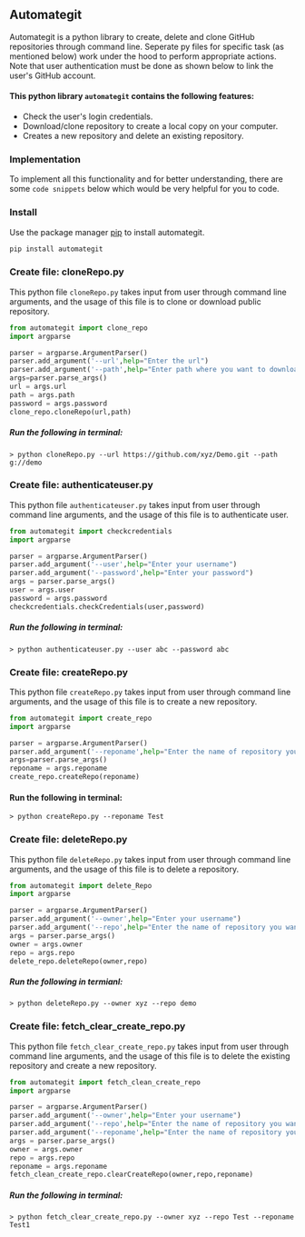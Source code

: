 ## Automategit

Automategit is a python library to create, delete and clone GitHub repositories through command line. 
Seperate py files for specific task (as mentioned below) work under the hood to perform appropriate actions. Note that user authentication must be done as shown below to link the user's GitHub account. 

#### This python library ```automategit``` contains the following features:
- Check the user's login credentials.
- Download/clone repository to create a local copy on your computer.
- Creates a new repository and delete an existing repository.


### Implementation

  To implement all this functionality and for better understanding, there are some ```code snippets``` below which would be very helpful for you to code.
  
  

### Install

   Use the package manager [pip](https://pip.pypa.io/en/stable/) to install automategit.

```bash
pip install automategit
```




### Create file: cloneRepo.py 

This python file ```cloneRepo.py``` takes input from user through command line arguments, and the usage of this file is to clone or download public repository.



```python
from automategit import clone_repo
import argparse

parser = argparse.ArgumentParser()
parser.add_argument('--url',help="Enter the url")
parser.add_argument('--path',help="Enter path where you want to download or clone repository.")
args=parser.parse_args()
url = args.url
path = args.path
password = args.password
clone_repo.cloneRepo(url,path)
```




##### Run the following in terminal:

```
> python cloneRepo.py --url https://github.com/xyz/Demo.git --path g://demo
```



### Create file: authenticateuser.py 
This python file ```authenticateuser.py``` takes input from user through command line arguments, and the usage of this file is to authenticate user.


```python
from automategit import checkcredentials
import argparse

parser = argparse.ArgumentParser()
parser.add_argument('--user',help="Enter your username")
parser.add_argument('--password',help="Enter your password")
args = parser.parse_args()
user = args.user
password = args.password
checkcredentials.checkCredentials(user,password)
```



##### Run the following in terminal:
```
> python authenticateuser.py --user abc --password abc
```


### Create file: createRepo.py 
This python file ```createRepo.py``` takes input from user through command line arguments, and the usage of this file is to create a new repository.


```python
from automategit import create_repo
import argparse

parser = argparse.ArgumentParser()
parser.add_argument('--reponame',help="Enter the name of repository you want to create")
args=parser.parse_args()
reponame = args.reponame
create_repo.createRepo(reponame)
```


#### Run the following in terminal:

```
> python createRepo.py --reponame Test
```


### Create file:  deleteRepo.py
This python file ```deleteRepo.py``` takes input from user through command line arguments, and the usage of this file is to delete a repository.


```python
from automategit import delete_Repo
import argparse

parser = argparse.ArgumentParser()
parser.add_argument('--owner',help="Enter your username")
parser.add_argument('--repo',help="Enter the name of repository you want to delete")
args = parser.parse_args()
owner = args.owner
repo = args.repo
delete_repo.deleteRepo(owner,repo)
```


##### Run the following in termianl:

```
> python deleteRepo.py --owner xyz --repo demo
```

### Create file: fetch_clear_create_repo.py
This python file ```fetch_clear_create_repo.py``` takes input from user through command line arguments, and the usage of this file is to delete the existing repository and create a new repository.


```python
from automategit import fetch_clean_create_repo
import argparse

parser = argparse.ArgumentParser()
parser.add_argument('--owner',help="Enter your username")
parser.add_argument('--repo',help="Enter the name of repository you want to delete")
parser.add_argument('--reponame',help="Enter the name of repository you want to create at the place of deleted repository")
args = parser.parse_args()
owner = args.owner
repo = args.repo
reponame = args.reponame
fetch_clean_create_repo.clearCreateRepo(owner,repo,reponame)
```

##### Run the following in terminal:

```
> python fetch_clear_create_repo.py --owner xyz --repo Test --reponame Test1
```
